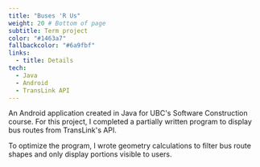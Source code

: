 ```yaml
---
title: "Buses 'R Us"
weight: 20 # Bottom of page
subtitle: Term project
color: "#1463a7"
fallbackcolor: "#6a9fbf"
links:
  - title: Details
tech:
  - Java
  - Android
  - TransLink API
---
```


An Android application created in Java for UBC's Software Construction course.
For this project, I completed a partially written program to display bus routes
from TransLink's API.

To optimize the program, I wrote geometry calculations to filter bus route
shapes and only display portions visible to users.

